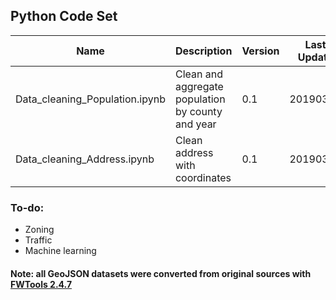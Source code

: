 ## Python Code Set
|Name|Description|Version|Last Update|
|--|--|--|--|
|Data_cleaning_Population.ipynb|Clean and aggregate population by county and year|0.1|20190326|
|Data_cleaning_Address.ipynb|Clean address with coordinates|0.1|20190326|


### To-do:
* Zoning
* Traffic
* Machine learning

#### Note: all GeoJSON datasets were converted from original sources with [FWTools 2.4.7](http://fwtools.maptools.org/)
